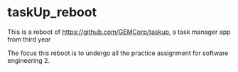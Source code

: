 # taskUp_reboot

This is a reboot of https://github.com/GEMCorp/taskup, a task manager app from third year

The focus this reboot is to undergo all the practice assignment for software engineering 2.